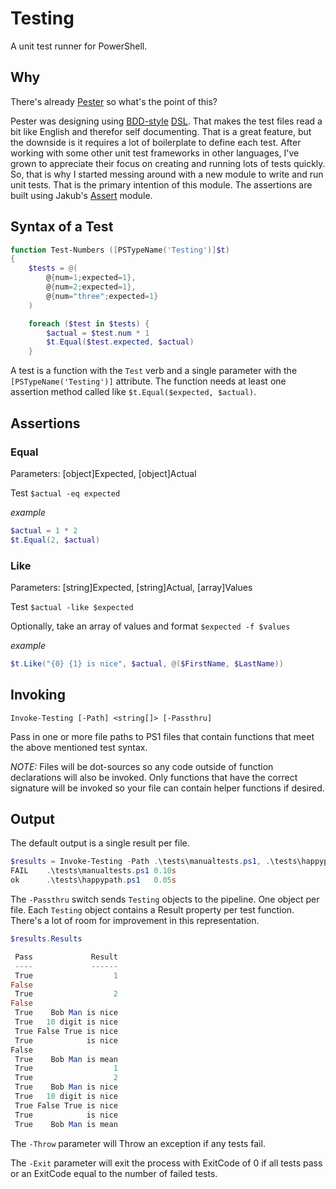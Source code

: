 # Testing

A unit test runner for PowerShell.

## Why

There's already [Pester](https://github.com/pester/pester) so what's the point of this?

Pester was designing using [BDD-style](https://en.wikipedia.org/wiki/Behavior-driven_development) [DSL](https://en.wikipedia.org/wiki/Domain-specific_language).
That makes the test files read a bit like English and therefor self documenting.
That is a great feature, but the downside is it requires a lot of boilerplate to define each test.
After working with some other unit test frameworks in other languages,
I've grown to appreciate their focus on creating and running lots of tests quickly.
So, that is why I started messing around with a new module to write and run unit tests.
That is the primary intention of this module.
The assertions are built using Jakub's [Assert](https://github.com/nohwnd/Assert) module.

## Syntax of a Test

```powershell
function Test-Numbers ([PSTypeName('Testing')]$t)
{
    $tests = @(
        @{num=1;expected=1},
        @{num=2;expected=1},
        @{num="three";expected=1}
    )

    foreach ($test in $tests) {
        $actual = $test.num * 1
        $t.Equal($test.expected, $actual)
    }

```

A test is a function with the `Test` verb and a single parameter with the `[PSTypeName('Testing')]` attribute.
The function needs at least one assertion method called like `$t.Equal($expected, $actual)`.

## Assertions

### Equal

Parameters: [object]Expected, [object]Actual

Test `$actual -eq expected`

_example_

```powershell
$actual = 1 * 2
$t.Equal(2, $actual)
```
### Like

Parameters: [string]Expected, [string]Actual, [array]Values

Test `$actual -like $expected`

Optionally, take an array of values and format `$expected -f $values`

_example_

```powershell
$t.Like("{0} {1} is nice", $actual, @($FirstName, $LastName))
```

## Invoking

`Invoke-Testing [-Path] <string[]> [-Passthru] `

Pass in one or more file paths to PS1 files that contain functions that meet the above mentioned test syntax.

_NOTE:_ Files will be dot-sources so any code outside of function declarations will also be invoked. Only functions that have the correct signature will be invoked so your file can contain helper functions if desired.

## Output

The default output is a single result per file.


```powershell
$results = Invoke-Testing -Path .\tests\manualtests.ps1, .\tests\happypath.ps1 -Passthru
FAIL    .\tests\manualtests.ps1 0.10s
ok      .\tests\happypath.ps1   0.05s
```


The `-Passthru` switch sends `Testing` objects to the pipeline.
One object per file.
Each `Testing` object contains a Result property per test function.
There's a lot of room for improvement in this representation.

```powershell
$results.Results

 Pass             Result
 ----             ------
 True                  1
False
 True                  2
False
 True    Bob Man is nice
 True   10 digit is nice
 True False True is nice
 True            is nice
False
 True    Bob Man is mean
 True                  1
 True                  2
 True    Bob Man is nice
 True   10 digit is nice
 True False True is nice
 True            is nice
 True    Bob Man is mean
 ```

 The `-Throw` parameter will Throw an exception if any tests fail.

 The `-Exit` parameter will exit the process with ExitCode of 0 if all tests pass or an ExitCode equal to the number of failed tests.